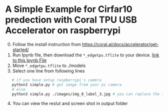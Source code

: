# A Simple Example for Cirfar10 predection with Coral TPU USB Accelerator on raspberrypi

0. Follow the install instruction from https://coral.ai/docs/accelerator/get-started/
1. Run Ipynb file, then download the `*_edgetpu.tflite` to your device. [link to this Ipynb File](https://colab.research.google.com/github/mistake0316/coral_cifar10_raspberrypi_example/blob/master/Build_Simple_Cifar10_Model.ipynb)
2. Move `*_edgetpu.tflite` to ./models
3. Select one line from following lines
```bash
   # if you have setup raspberrypi's camera
   python3 simple.py # get image from your pi camera
   # else 
   python3 simple.py ./images/img_0_label_3.jpg # you can replace the image here(should have size 32x32)
```
4. You can view the reslut and screen shot in output folder
